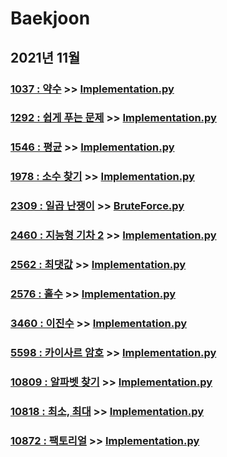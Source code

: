 # Baekjoon

## 2021년 11월

### [1037 : 약수](https://www.acmicpc.net/problem/1037) >> [Implementation.py](JY_B1037.py)

### [1292 : 쉽게 푸는 문제](https://www.acmicpc.net/problem/1292) >> [Implementation.py](JY_B1292.py)

### [1546 : 평균](https://www.acmicpc.net/problem/1546) >> [Implementation.py](JY_B1546.py)

### [1978 : 소수 찾기](https://www.acmicpc.net/problem/1978) >> [Implementation.py](JY_B1978.py)

### [2309 : 일곱 난쟁이](https://www.acmicpc.net/problem/2309) >> [BruteForce.py](JY_B2309.py)

### [2460 : 지능형 기차 2](https://www.acmicpc.net/problem/2460) >> [Implementation.py](JY_B2460.py)

### [2562 : 최댓값](https://www.acmicpc.net/problem/2562) >> [Implementation.py](JY_B2562.py)

### [2576 : 홀수](https://www.acmicpc.net/problem/2576) >> [Implementation.py](JY_B2576.py)

### [3460 : 이진수](https://www.acmicpc.net/problem/3460) >> [Implementation.py](JY_B3460.py)

### [5598 : 카이사르 암호](https://www.acmicpc.net/problem/5598) >> [Implementation.py](JY_B5598.py)

### [10809 : 알파벳 찾기](https://www.acmicpc.net/problem/10809) >> [Implementation.py](JY_B10809.py)

### [10818 : 최소, 최대](https://www.acmicpc.net/problem/10818) >> [Implementation.py](JY_B10818.py)

### [10872 : 팩토리얼](https://www.acmicpc.net/problem/10872) >> [Implementation.py](JY_B10872.py)